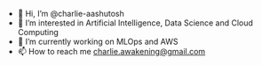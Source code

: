 - 👋 Hi, I’m @charlie-aashutosh
- 👀 I’m interested in Artificial Intelligence, Data Science and Cloud Computing
- 🌱 I’m currently working on MLOps and AWS
- 📫 How to reach me charlie.awakening@gmail.com

<!---
charlie-aashutosh/charlie-aashutosh is a ✨ special ✨ repository because its `README.md` (this file) appears on your GitHub profile.
You can click the Preview link to take a look at your changes.
--->
